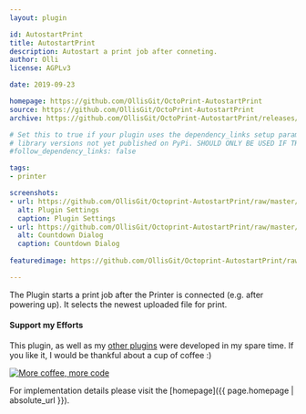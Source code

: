 ```yaml
---
layout: plugin

id: AutostartPrint
title: AutostartPrint
description: Autostart a print job after conneting.
author: Olli
license: AGPLv3

date: 2019-09-23

homepage: https://github.com/OllisGit/OctoPrint-AutostartPrint
source: https://github.com/OllisGit/OctoPrint-AutostartPrint
archive: https://github.com/OllisGit/OctoPrint-AutostartPrint/releases/latest/download/master.zip

# Set this to true if your plugin uses the dependency_links setup parameter to include
# library versions not yet published on PyPi. SHOULD ONLY BE USED IF THERE IS NO OTHER OPTION!
#follow_dependency_links: false

tags:
- printer

screenshots:
- url: https://github.com/OllisGit/Octoprint-AutostartPrint/raw/master/screenshots/plugin-settings.png
  alt: Plugin Settings
  caption: Plugin Settings
- url: https://github.com/OllisGit/Octoprint-AutostartPrint/raw/master/screenshots/countdown-dialog.png
  alt: Countdown Dialog
  caption: Countdown Dialog
  
featuredimage: https://github.com/OllisGit/Octoprint-AutostartPrint/raw/master/screenshots/plugin-settings.png

---
```


The Plugin starts a print job after the Printer is connected (e.g. after powering up). It selects the newest uploaded file for print.

#### Support my Efforts

This plugin, as well as my [other plugins](https://github.com/OllisGit/) were developed in my spare time.
If you like it, I would be thankful about a cup of coffee :) 

[![More coffee, more code](https://img.shields.io/badge/Donate-PayPal-green.svg)](https://www.paypal.com/cgi-bin/webscr?cmd=_s-xclick&hosted_button_id=2BJP2XFEKNG9J&source=url)

For implementation details please visit the [homepage]({{ page.homepage | absolute_url }}).
